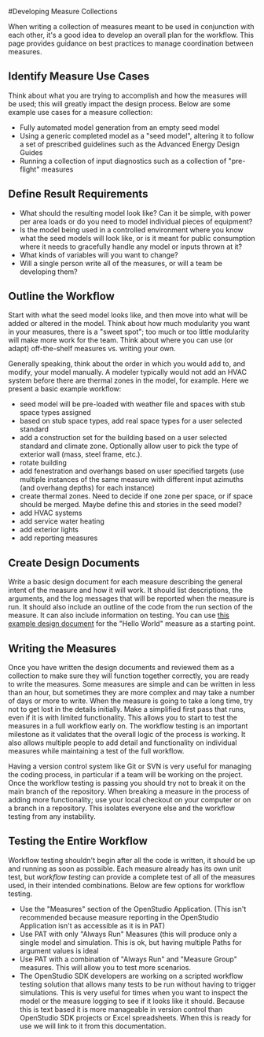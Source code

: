 #Developing Measure Collections

When writing a collection of measures meant to be used in conjunction with each other, it's a good idea to develop an overall plan for the workflow. This page provides guidance on best practices to manage coordination between measures.

## Identify Measure Use Cases

Think about what you are trying to accomplish and how the measures will be used; this will greatly impact the design process. Below are some example use cases for a measure collection:

- Fully automated model generation from an empty seed model
- Using a generic completed model as a "seed model", altering it to follow a set of prescribed guidelines such as the Advanced Energy Design Guides
- Running a collection of input diagnostics such as a collection of "pre-flight" measures

## Define Result Requirements

- What should the resulting model look like? Can it be simple, with power per area loads or do you need to model individual pieces of equipment?
- Is the model being used in a controlled environment where you know what the seed models will look like, or is it meant for public consumption where it needs to gracefully handle any model or inputs thrown at it?
- What kinds of variables will you want to change?
- Will a single person write all of the measures, or will a team be developing them?

## Outline the Workflow

Start with what the seed model looks like, and then move into what will be added or altered in the model. Think about how much modularity you want in your measures, there is a "sweet spot"; too much or too little modularity will make more work for the team. Think about where you can use (or adapt) off-the-shelf measures vs. writing your own.

Generally speaking, think about the order in which you would add to, and modify, your model manually. A modeler typically would not add an HVAC system before there are thermal zones in the model, for example. Here we present a basic example workflow:

- seed model will be pre-loaded with weather file and spaces with stub space types assigned
- based on stub space types, add real space types for a user selected standard
- add a construction set for the building based on a user selected standard and climate zone. Optionally allow user to pick the type of exterior wall (mass, steel frame, etc.).
- rotate building
- add fenestration and overhangs based on user specified targets (use multiple instances of the same measure with different input azimuths (and overhang depths) for each instance)
- create thermal zones. Need to decide if one zone per space, or if space should be merged. Maybe define this and stories in the seed model?
- add HVAC systems
- add service water heating
- add exterior lights
- add reporting measures

## Create Design Documents

Write a basic design document for each measure describing the general intent of the measure and how it will work. It should list descriptions, the arguments, and the log messages that will be reported when the measure is run. It should also include an outline of the code from the run section of the measure. It can also include information on testing. You can use [this example design document](https://docs.google.com/document/d/1TlFS-uvRTDkT26uU49sJGAyxhSCu6efo56X8nZMqe7I/edit#) for the "Hello World" measure as a starting point.

## Writing the Measures

Once you have written the design documents and reviewed them as a collection to make sure they will function together correctly, you are ready to write the measures. Some measures are simple and can be written in less than an hour, but sometimes they are more complex and may take a number of days or more to write. When the measure is going to take a long time, try not to get lost in the details initially. Make a simplified first pass that runs, even if it is with limited functionality. This allows you to start to test the measures in a full workflow early on. The workflow testing is an important milestone as it validates that the overall logic of the process is working. It also allows multiple people to add detail and functionality on individual measures while maintaining a test of the full workflow.

Having a version control system like Git or SVN is very useful for managing the coding process, in particular if a team will be working on the project. Once the workflow testing is passing you should try not to break it on the main branch of the repository. When breaking a measure in the process of adding more functionality; use your local checkout on your computer or on a branch in a repository. This isolates everyone else and the workflow testing from any instability.

## Testing the Entire Workflow

Workflow testing shouldn't begin after all the code is written, it should be up and running as soon as possible. Each measure already has its own unit test, but _workflow testing_ can provide a complete test of all of the measures used, in their intended combinations. Below are few options for workflow testing.

- Use the "Measures" section of the OpenStudio Application. (This isn't recommended because measure reporting in the OpenStudio Application isn't as accessible as it is in PAT)
- Use PAT with only "Always Run" Measures (this will produce only a single model and simulation. This is ok, but having multiple Paths for argument values is ideal
- Use PAT with a combination of "Always Run" and "Measure Group" measures. This will allow you to test more scenarios.
- The OpenStudio SDK developers are working on a scripted workflow testing solution that allows many tests to be run without having to trigger simulations. This is very useful for times when you want to inspect the model or the measure logging to see if it looks like it should. Because this is text based it is more manageable in version control than OpenStudio SDK projects or Excel spreadsheets. When this is ready for use we will link to it from this documentation.

